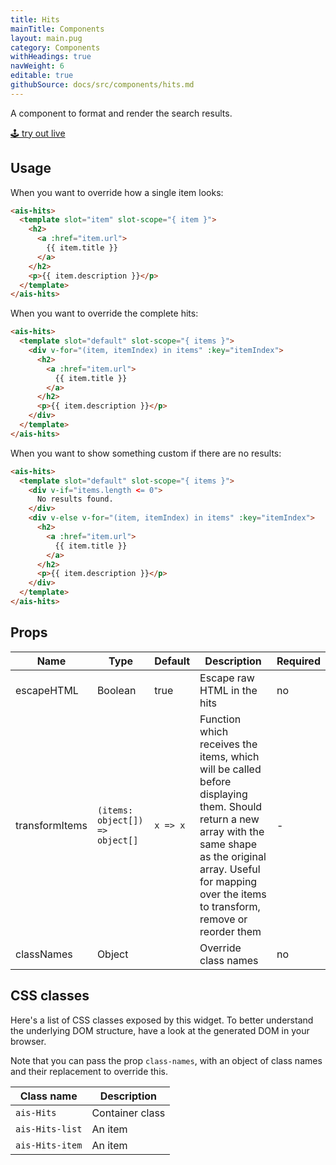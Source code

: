 ```yaml
---
title: Hits
mainTitle: Components
layout: main.pug
category: Components
withHeadings: true
navWeight: 6
editable: true
githubSource: docs/src/components/hits.md
---
```


A component to format and render the search results.

<a class="btn btn-static-theme" href="stories/?selectedKind=Hits">🕹 try out live</a>

## Usage

When you want to override how a single item looks:

```html
<ais-hits>
  <template slot="item" slot-scope="{ item }">
    <h2>
      <a :href="item.url">
        {{ item.title }}
      </a>
    </h2>
    <p>{{ item.description }}</p>
  </template>
</ais-hits>
```

When you want to override the complete hits:

```html
<ais-hits>
  <template slot="default" slot-scope="{ items }">
    <div v-for="(item, itemIndex) in items" :key="itemIndex">
      <h2>
        <a :href="item.url">
          {{ item.title }}
        </a>
      </h2>
      <p>{{ item.description }}</p>
    </div>
  </template>
</ais-hits>
```

When you want to show something custom if there are no results:

```html
<ais-hits>
  <template slot="default" slot-scope="{ items }">
    <div v-if="items.length <= 0">
      No results found.
    </div>
    <div v-else v-for="(item, itemIndex) in items" :key="itemIndex">
      <h2>
        <a :href="item.url">
          {{ item.title }}
        </a>
      </h2>
      <p>{{ item.description }}</p>
    </div>
  </template>
</ais-hits>
```

## Props

Name | Type | Default | Description | Required
---|---|---|---|---
escapeHTML | Boolean | true | Escape raw HTML in the hits | no
transformItems | `(items: object[]) => object[]` | `x => x` | Function which receives the items, which will be called before displaying them. Should return a new array with the same shape as the original array. Useful for mapping over the items to transform, remove or reorder them | -
classNames | Object | | Override class names | no

## CSS classes

Here's a list of CSS classes exposed by this widget. To better understand the underlying
DOM structure, have a look at the generated DOM in your browser.

Note that you can pass the prop `class-names`, with an object of class names and their replacement to override this.

Class name | Description
---|---
`ais-Hits` | Container class
`ais-Hits-list` | An item
`ais-Hits-item` | An item
